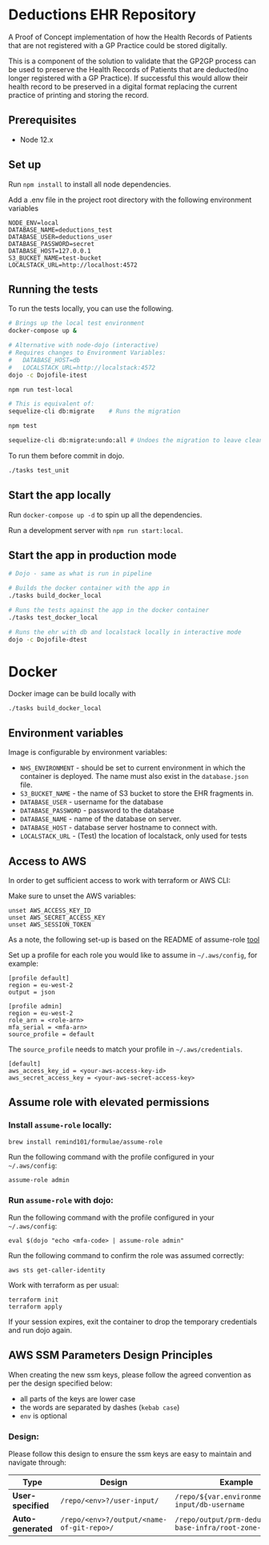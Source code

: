 # Deductions EHR Repository

A Proof of Concept implementation of how the Health Records of Patients that are not registered with a GP Practice could be stored digitally.

This is a component of the solution to validate that the GP2GP process can be used to preserve the Health Records of Patients that are deducted(no longer registered with a GP Practice). If successful this would allow their health record to be preserved in a digital format replacing the current practice of printing and storing the record.

## Prerequisites

- Node 12.x

## Set up

Run `npm install` to install all node dependencies.

Add a .env file in the project root directory with the following environment variables
```
NODE_ENV=local
DATABASE_NAME=deductions_test
DATABASE_USER=deductions_user
DATABASE_PASSWORD=secret
DATABASE_HOST=127.0.0.1
S3_BUCKET_NAME=test-bucket
LOCALSTACK_URL=http://localhost:4572
```

## Running the tests

To run the tests locally, you can use the following.

```bash
# Brings up the local test environment
docker-compose up &

# Alternative with node-dojo (interactive)
# Requires changes to Environment Variables:
#   DATABASE_HOST=db
#   LOCALSTACK_URL=http://localstack:4572
dojo -c Dojofile-itest

npm run test-local

# This is equivalent of:
sequelize-cli db:migrate    # Runs the migration

npm test

sequelize-cli db:migrate:undo:all # Undoes the migration to leave clean env
```

To run them before commit in dojo.

```bash
./tasks test_unit
```

## Start the app locally

Run `docker-compose up -d` to spin up all the dependencies.

Run a development server with `npm run start:local`.

## Start the app in production mode

```bash
# Dojo - same as what is run in pipeline

# Builds the docker container with the app in
./tasks build_docker_local

# Runs the tests against the app in the docker container
./tasks test_docker_local

# Runs the ehr with db and localstack locally in interactive mode
dojo -c Dojofile-dtest
```

# Docker

Docker image can be build locally with

```
./tasks build_docker_local
```

## Environment variables

Image is configurable by environment variables:

- `NHS_ENVIRONMENT` - should be set to current environment in which the container is deployed. The name must also exist in the `database.json` file.
- `S3_BUCKET_NAME` - the name of S3 bucket to store the EHR fragments in.
- `DATABASE_USER` - username for the database
- `DATABASE_PASSWORD` - password to the database
- `DATABASE_NAME` - name of the database on server.
- `DATABASE_HOST` - database server hostname to connect with.
- `LOCALSTACK_URL` - (Test) the location of localstack, only used for tests

## Access to AWS

In order to get sufficient access to work with terraform or AWS CLI:

Make sure to unset the AWS variables:
```
unset AWS_ACCESS_KEY_ID
unset AWS_SECRET_ACCESS_KEY
unset AWS_SESSION_TOKEN
```

As a note, the following set-up is based on the README of assume-role [tool](https://github.com/remind101/assume-role)

Set up a profile for each role you would like to assume in `~/.aws/config`, for example:

```
[profile default]
region = eu-west-2
output = json

[profile admin]
region = eu-west-2
role_arn = <role-arn>
mfa_serial = <mfa-arn>
source_profile = default
```

The `source_profile` needs to match your profile in `~/.aws/credentials`.
```
[default]
aws_access_key_id = <your-aws-access-key-id>
aws_secret_access_key = <your-aws-secret-access-key>
```

## Assume role with elevated permissions 

### Install `assume-role` locally:
`brew install remind101/formulae/assume-role`

Run the following command with the profile configured in your `~/.aws/config`:

`assume-role admin`

### Run `assume-role` with dojo:
Run the following command with the profile configured in your `~/.aws/config`:

`eval $(dojo "echo <mfa-code> | assume-role admin"`

Run the following command to confirm the role was assumed correctly:

`aws sts get-caller-identity`

Work with terraform as per usual:

```
terraform init
terraform apply
```

If your session expires, exit the container to drop the temporary credentials and run dojo again.


## AWS SSM Parameters Design Principles

When creating the new ssm keys, please follow the agreed convention as per the design specified below:

* all parts of the keys are lower case
* the words are separated by dashes (`kebab case`)
* `env` is optional
  
### Design:
Please follow this design to ensure the ssm keys are easy to maintain and navigate through:

| Type               | Design                                  | Example                                               |
| -------------------| ----------------------------------------| ------------------------------------------------------|
| **User-specified** |`/repo/<env>?/user-input/`               | `/repo/${var.environment}/user-input/db-username`     |
| **Auto-generated** |`/repo/<env>?/output/<name-of-git-repo>/`| `/repo/output/prm-deductions-base-infra/root-zone-id` |
